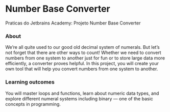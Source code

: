 # Number Base Converter
Praticas do Jetbrains Academy: Projeto Number Base Converter


### About
We’re all quite used to our good old decimal system of numerals. But let’s not forget that there are other ways to count! Whether we need to convert numbers from one system to another just for fun or to store large data more efficiently, a converter proves helpful. In this project, you will create your own tool that will help you convert numbers from one system to another.

### Learning outcomes
You will master loops and functions, learn about numeric data types, and explore different numeral systems including binary — one of the basic concepts in programming.
